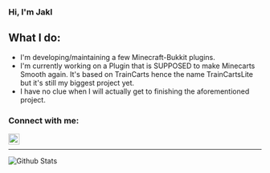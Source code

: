 ### Hi, I'm Jakl

## What I do:
- I'm developing/maintaining a few Minecraft-Bukkit plugins.
- I'm currently working on a Plugin that is SUPPOSED to make Minecarts Smooth again. It's based on TrainCarts hence the name TrainCartsLite but it's still my biggest project yet.
- I have no clue when I will actually get to finishing the aforementioned project.

### Connect with me:

[<img align="left" alt="katsumag#7876 - Discord logo from Icons8" width="22px" src="https://img.icons8.com/fluent/48/000000/discord-new-logo.png"/>][discord]
<br />

---

<img align="left" alt="Github Stats" src="https://github-readme-stats.vercel.app/api?username=jakllp&show_icons=true&hide_border=true" />

[discord]: https://discord.gg/mF7GpK2vJU
